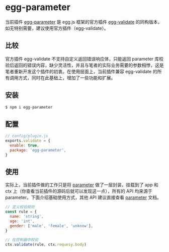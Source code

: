 # egg-parameter

当前插件 [egg-parameter](https://github.com/inlym/egg-parameter) 是 egg.js 框架的官方插件 [egg-validate](https://github.com/eggjs/egg-validate) 的同构版本，如无特别需要，建议使用官方插件（egg-validate）。

## 比较

官方插件 egg-validate 不支持自定义返回错误响应体，只能返回 parameter 库校验后返回的错误内容，缺少灵活性，并且与笔者的实际业务需要的参数相悖，这是笔者重新开发这个插件的初衷。在使用层面上，当前插件兼容 egg-validate 的所有调用方式，同时在此基础上，增加了一些功能和扩展。

## 安装

```bash
$ npm i egg-parameter
```

## 配置

```js
// config/plugin.js
exports.validate = {
  enable: true,
  package: 'egg-parameter',
}
```

## 使用

实际上，当前插件做的工作只是将 [parameter](https://github.com/node-modules/parameter) 做了一层封装，挂载到了 app 和 ctx 上（你查看当前插件的源码后就可以发现这一点），所有的 API 均来源于 parameter。下面介绍基础使用方式，其他 API 建议直接查看 [parameter](https://github.com/node-modules/parameter) 文档。

```js
// 定义校验规则
const rule = {
  name: 'string',
  age: 'int',
  gender: ['male', 'female', 'unknow'],
}

// 在控制器中校验
ctx.validate(rule, ctx.requesy.body)
```
